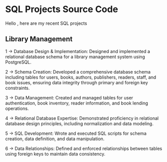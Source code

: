 # SQL Projects Source Code

Hello , here are my recent SQL projects

## Library Management

1 -> Database Design & Implementation: Designed and implemented a relational database schema for a library management system using PostgreSQL.

2 ->  Schema Creation: Developed a comprehensive database schema including tables for users, books, authors, publishers, readers, staff, and book issues, ensuring data integrity through primary and foreign key constraints.

3 -> Data Management: Created and managed tables for user authentication, book inventory, reader information, and book lending operations.

4 -> Relational Database Expertise: Demonstrated proficiency in relational database design principles, including normalization and data modeling.

5 -> SQL Development: Wrote and executed SQL scripts for schema creation, data definition, and data manipulation.

6 -> Data Relationships: Defined and enforced relationships between tables using foreign keys to maintain data consistency.
